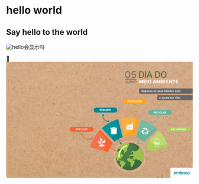 # hello world
## Say hello to the world

![hello](https://img.shields.io/badge/tag-hello%20world-green)会显示吗

:rotating_light:
![](https://raw.githubusercontent.com/Stephen30Yan/hello-world/master/Wallpaper.bmp)
